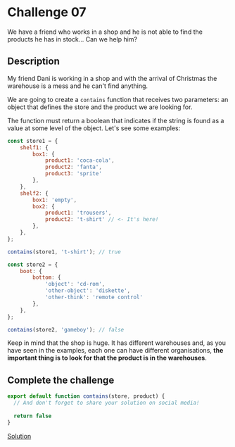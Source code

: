 # Challenge 07

We have a friend who works in a shop and he is not able to find the products he has in stock... Can we help him?

## Description

My friend Dani is working in a shop and with the arrival of Christmas the warehouse is a mess and he can't find anything.

We are going to create a `contains` function that receives two parameters: an object that defines the store and the product we are looking for.

The function must return a boolean that indicates if the string is found as a value at some level of the object. Let's see some examples:

```javascript
const store1 = {
	shelf1: {
		box1: {
			product1: 'coca-cola',
			product2: 'fanta',
			product3: 'sprite'
		},
	},
	shelf2: {
		box1: 'empty',
		box2: {
			product1: 'trousers',
			product2: 't-shirt' // <- It's here!
		},
	},
};

contains(store1, 't-shirt'); // true

const store2 = {
	boot: {
		bottom: {
			'object': 'cd-rom',
			'other-object': 'diskette',
			'other-think': 'remote control'
		},
	},
};

contains(store2, 'gameboy'); // false
```

Keep in mind that the shop is huge. It has different warehouses and, as you have seen in the examples, each one can have different organisations, **the important thing is to look for that the product is in the warehouses**.

## Complete the challenge

```javascript
export default function contains(store, product) {
  // And don't forget to share your solution on social media!
  
  return false
}
```

[Solution](./js/script.js)